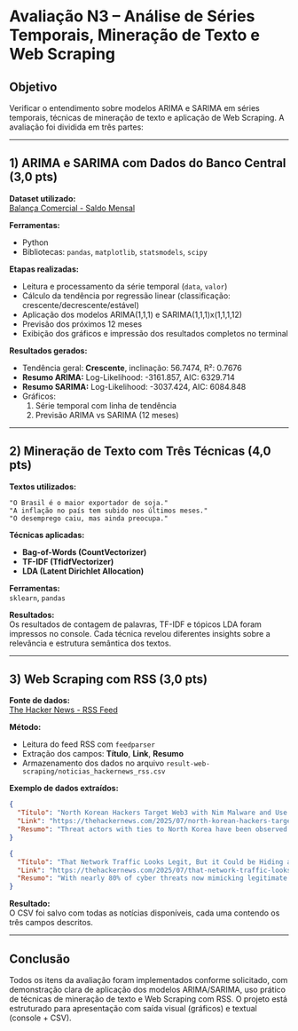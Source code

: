 # Avaliação N3 – Análise de Séries Temporais, Mineração de Texto e Web Scraping

## Objetivo

Verificar o entendimento sobre modelos ARIMA e SARIMA em séries temporais, técnicas de mineração de texto e aplicação de Web Scraping. A avaliação foi dividida em três partes:

---

## 1) ARIMA e SARIMA com Dados do Banco Central (3,0 pts)

**Dataset utilizado:**  
[Balança Comercial - Saldo Mensal](https://dadosabertos.bcb.gov.br)

**Ferramentas:**  
- Python  
- Bibliotecas: `pandas`, `matplotlib`, `statsmodels`, `scipy`

**Etapas realizadas:**
- Leitura e processamento da série temporal (`data`, `valor`)
- Cálculo da tendência por regressão linear (classificação: crescente/decrescente/estável)
- Aplicação dos modelos ARIMA(1,1,1) e SARIMA(1,1,1)x(1,1,1,12)
- Previsão dos próximos 12 meses
- Exibição dos gráficos e impressão dos resultados completos no terminal

**Resultados gerados:**
- Tendência geral: **Crescente**, inclinação: 56.7474, R²: 0.7676
- **Resumo ARIMA:** Log-Likelihood: -3161.857, AIC: 6329.714
- **Resumo SARIMA:** Log-Likelihood: -3037.424, AIC: 6084.848
- Gráficos:  
  1. Série temporal com linha de tendência  
  2. Previsão ARIMA vs SARIMA (12 meses)

---

## 2) Mineração de Texto com Três Técnicas (4,0 pts)

**Textos utilizados:**
```text
"O Brasil é o maior exportador de soja."
"A inflação no país tem subido nos últimos meses."
"O desemprego caiu, mas ainda preocupa."
```

**Técnicas aplicadas:**
- **Bag-of-Words (CountVectorizer)**  
- **TF-IDF (TfidfVectorizer)**  
- **LDA (Latent Dirichlet Allocation)**

**Ferramentas:**  
`sklearn`, `pandas`

**Resultados:**  
Os resultados de contagem de palavras, TF-IDF e tópicos LDA foram impressos no console. Cada técnica revelou diferentes insights sobre a relevância e estrutura semântica dos textos.

---

## 3) Web Scraping com RSS (3,0 pts)

**Fonte de dados:**  
[The Hacker News - RSS Feed](https://feeds.feedburner.com/TheHackersNews)

**Método:**  
- Leitura do feed RSS com `feedparser`
- Extração dos campos: **Título**, **Link**, **Resumo**
- Armazenamento dos dados no arquivo `result-web-scraping/noticias_hackernews_rss.csv`

**Exemplo de dados extraídos:**
```json
{
  "Título": "North Korean Hackers Target Web3 with Nim Malware and Use ClickFix in BabyShark Campaign",
  "Link": "https://thehackernews.com/2025/07/north-korean-hackers-target-web3-with.html",
  "Resumo": "Threat actors with ties to North Korea have been observed targeting Web3..."
}
```

```json
{
  "Título": "That Network Traffic Looks Legit, But it Could be Hiding a Serious Threat",
  "Link": "https://thehackernews.com/2025/07/that-network-traffic-looks-legit-but-it.html",
  "Resumo": "With nearly 80% of cyber threats now mimicking legitimate user behavior..."
}
```

**Resultado:**  
O CSV foi salvo com todas as notícias disponíveis, cada uma contendo os três campos descritos.

---

## Conclusão

Todos os itens da avaliação foram implementados conforme solicitado, com demonstração clara de aplicação dos modelos ARIMA/SARIMA, uso prático de técnicas de mineração de texto e Web Scraping com RSS. O projeto está estruturado para apresentação com saída visual (gráficos) e textual (console + CSV).